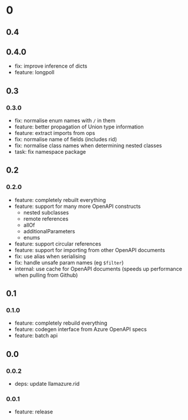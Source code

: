 # 0

## 0.4

## 0.4.0

- fix: improve inference of dicts 
- feature: longpoll

## 0.3

### 0.3.0

- fix: normalise enum names with `/` in them
- feature: better propagation of Union type information
- feature: extract imports from ops
- fix: normalise name of fields (includes rid)
- fix: normalise class names when determining nested classes
- task: fix namespace package

## 0.2

### 0.2.0

- feature: completely rebuilt everything
- feature: support for many more OpenAPI constructs
  - nested subclasses
  - remote references
  - allOf
  - additionalParameters
  - enums
- feature: support circular references
- feature: support for importing from other OpenAPI documents
- fix: use alias when serialising
- fix: handle unsafe param names (eg `$filter`)
- internal: use cache for OpenAPI documents (speeds up performance when pulling from Github)

## 0.1

### 0.1.0

- feature: completely rebuild everything
- feature: codegen interface from Azure OpenAPI specs
- feature: batch api

## 0.0

### 0.0.2

- deps: update llamazure.rid

### 0.0.1

- feature: release
